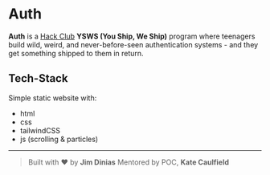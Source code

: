 # Auth

**Auth** is a [Hack Club](https://hackclub.com) **YSWS (You Ship, We Ship)** program where teenagers build wild, weird, and never-before-seen authentication systems - and they get something shipped to them in return.

## Tech-Stack
Simple static website with:
- html
- css
- tailwindCSS
- js (scrolling & particles)

---

> Built with ❤️ by **Jim Dinias**
> Mentored by POC, **Kate Caulfield**
